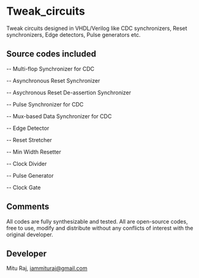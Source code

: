 # Tweak_circuits
Tweak circuits designed in VHDL/Verilog like CDC synchronizers, Reset synchronizers, Edge detectors, Pulse generators etc.

Source codes included
---------------------
-- Multi-flop Synchronizer for CDC

-- Asynchronous Reset Synchronizer

-- Asychronous Reset De-assertion Synchronizer

-- Pulse Synchronizer for CDC

-- Mux-based Data Synchronizer for CDC

-- Edge Detector

-- Reset Stretcher

-- Min Width Resetter

-- Clock Divider

-- Pulse Generator

-- Clock Gate

Comments
--------
All codes are fully synthesizable and tested. All are open-source codes, free to use, modify and distribute without any conflicts of interest with the original developer.

Developer
---------
Mitu Raj, iammituraj@gmail.com
